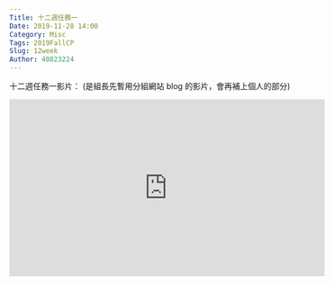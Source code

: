 ```yaml
---
Title: 十二週任務一
Date: 2019-11-28 14:00
Category: Misc
Tags: 2019FallCP
Slug: 12week
Author: 40823224
---
```

十二週任務一影片：
(是組長先暫用分組網站 blog 的影片，會再補上個人的部分)

<iframe width="560" height="315" src="https://www.youtube.com/embed/ZGw-WbYhNeY" frameborder="0" allow="accelerometer; autoplay; encrypted-media; gyroscope; picture-in-picture" allowfullscreen></iframe>
